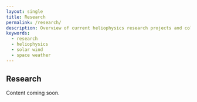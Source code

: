 ```yaml
---
layout: single
title: Research
permalink: /research/
description: Overview of current heliophysics research projects and collaborations.
keywords:
  - research
  - heliophysics
  - solar wind
  - space weather
---
```


## Research

Content coming soon.
